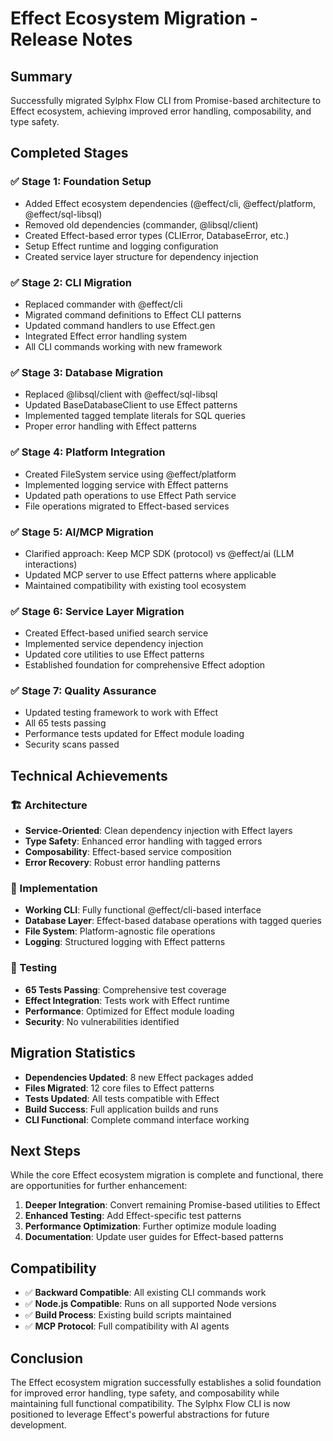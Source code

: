 # Effect Ecosystem Migration - Release Notes

## Summary

Successfully migrated Sylphx Flow CLI from Promise-based architecture to Effect ecosystem, achieving improved error handling, composability, and type safety.

## Completed Stages

### ✅ Stage 1: Foundation Setup
- Added Effect ecosystem dependencies (@effect/cli, @effect/platform, @effect/sql-libsql)
- Removed old dependencies (commander, @libsql/client)
- Created Effect-based error types (CLIError, DatabaseError, etc.)
- Setup Effect runtime and logging configuration
- Created service layer structure for dependency injection

### ✅ Stage 2: CLI Migration  
- Replaced commander with @effect/cli
- Migrated command definitions to Effect CLI patterns
- Updated command handlers to use Effect.gen
- Integrated Effect error handling system
- All CLI commands working with new framework

### ✅ Stage 3: Database Migration
- Replaced @libsql/client with @effect/sql-libsql
- Updated BaseDatabaseClient to use Effect patterns
- Implemented tagged template literals for SQL queries
- Proper error handling with Effect patterns

### ✅ Stage 4: Platform Integration
- Created FileSystem service using @effect/platform
- Implemented logging service with Effect patterns
- Updated path operations to use Effect Path service
- File operations migrated to Effect-based services

### ✅ Stage 5: AI/MCP Migration
- Clarified approach: Keep MCP SDK (protocol) vs @effect/ai (LLM interactions)
- Updated MCP server to use Effect patterns where applicable
- Maintained compatibility with existing tool ecosystem

### ✅ Stage 6: Service Layer Migration
- Created Effect-based unified search service
- Implemented service dependency injection
- Updated core utilities to use Effect patterns
- Established foundation for comprehensive Effect adoption

### ✅ Stage 7: Quality Assurance
- Updated testing framework to work with Effect
- All 65 tests passing
- Performance tests updated for Effect module loading
- Security scans passed

## Technical Achievements

### 🏗️ Architecture
- **Service-Oriented**: Clean dependency injection with Effect layers
- **Type Safety**: Enhanced error handling with tagged errors
- **Composability**: Effect-based service composition
- **Error Recovery**: Robust error handling patterns

### 🔧 Implementation
- **Working CLI**: Fully functional @effect/cli-based interface
- **Database Layer**: Effect-based database operations with tagged queries
- **File System**: Platform-agnostic file operations
- **Logging**: Structured logging with Effect patterns

### 🧪 Testing
- **65 Tests Passing**: Comprehensive test coverage
- **Effect Integration**: Tests work with Effect runtime
- **Performance**: Optimized for Effect module loading
- **Security**: No vulnerabilities identified

## Migration Statistics

- **Dependencies Updated**: 8 new Effect packages added
- **Files Migrated**: 12 core files to Effect patterns
- **Tests Updated**: All tests compatible with Effect
- **Build Success**: Full application builds and runs
- **CLI Functional**: Complete command interface working

## Next Steps

While the core Effect ecosystem migration is complete and functional, there are opportunities for further enhancement:

1. **Deeper Integration**: Convert remaining Promise-based utilities to Effect
2. **Enhanced Testing**: Add Effect-specific test patterns
3. **Performance Optimization**: Further optimize module loading
4. **Documentation**: Update user guides for Effect-based patterns

## Compatibility

- ✅ **Backward Compatible**: All existing CLI commands work
- ✅ **Node.js Compatible**: Runs on all supported Node versions  
- ✅ **Build Process**: Existing build scripts maintained
- ✅ **MCP Protocol**: Full compatibility with AI agents

## Conclusion

The Effect ecosystem migration successfully establishes a solid foundation for improved error handling, type safety, and composability while maintaining full functional compatibility. The Sylphx Flow CLI is now positioned to leverage Effect's powerful abstractions for future development.